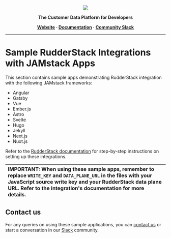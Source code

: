 <p align="center">
  <a href="https://rudderstack.com/">
    <img src="https://user-images.githubusercontent.com/59817155/121357083-1c571300-c94f-11eb-8cc7-ce6df13855c9.png">
  </a>
</p>

<p align="center"><b>The Customer Data Platform for Developers</b></p>

<p align="center">
  <b>
    <a href="https://rudderstack.com">Website</a>
    ·
    <a href="https://rudderstack.com/docs/">Documentation</a>
    ·
    <a href="https://rudderstack.com/join-rudderstack-slack-community">Community Slack</a>
  </b>
</p>

---


# Sample RudderStack Integrations with JAMstack Apps

This section contains sample apps demonstrating RudderStack integration with the following JAMstack frameworks:

- Angular
- Gatsby
- Vue
- Ember.js
- Astro
- Svelte
- Hugo
- Jekyll
- Next.js
- Nuxt.js

Refer to the [RudderStack documentation]() for step-by-step instructions on setting up these integrations.

| **IMPORTANT**: When using these sample apps, remember to replace `WRITE_KEY` and `DATA_PLANE_URL` in the files with your JavaScript source write key and your RudderStack data plane URL. Refer to the integration's documentation for more details.  |
| :------------------------------------------------------------------------------------------------------------------------------------------------------------------------------------------------------------------------------------- |

## Contact us

For any queries on using these sample applications, you can [contact us](mailto:support@rudderstack.com) or start a conversation in our [Slack](https://rudderstack.com/join-rudderstack-slack-community) community.

